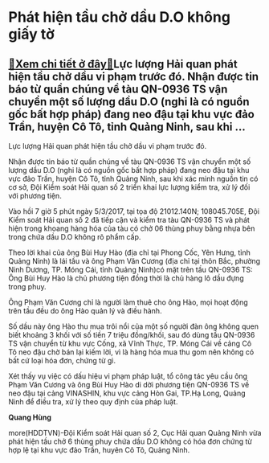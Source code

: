 Phát hiện tầu chở dầu D.O không giấy tờ
=======================================

[:gift:Xem chi tiết ở đây:gift:](https://hddtvn.com/phat-hien-tau-cho-dau-d-o-khong-giay-to/)Lực lượng Hải quan phát hiện tầu chở dầu vi phạm trước đó. Nhận được tin báo từ quần chúng về tàu QN-0936 TS vận chuyển một số lượng dầu D.O (nghi là có nguồn gốc bất hợp pháp) đang neo đậu tại khu vực đảo Trần, huyện Cô Tô, tỉnh Quảng Ninh, sau khi …
-----------------------------------------------------------------------------------------------------------------------------------------------------------------------------------------------------------------------------------------------------------







 






 Lực lượng Hải quan phát hiện tầu chở dầu vi phạm trước đó. 



Nhận được tin báo từ quần chúng về tàu QN-0936 TS vận chuyển một số lượng dầu D.O (nghi là có nguồn gốc bất hợp pháp) đang neo đậu tại khu vực đảo Trần, huyện Cô Tô, tỉnh Quảng Ninh, sau khi xác minh nguồn tin có cơ sở, Đội Kiểm soát Hải quan số 2 triển khai lực lượng kiểm tra, xử lý đối với phương tiện. 


 Vào hồi 7 giờ 5 phút ngày 5/3/2017, tại tọa độ 21012.140N; 108045.705E, Đội Kiểm soát Hải quan số 2 đã tiếp cận và kiểm tra tàu QN-0936 TS và phát hiện trong khoang hàng hóa của tàu có chở 06 thùng phuy bằng nhựa bên trong chứa dầu D.O không rõ phẩm cấp. 


 Theo lời khai của ông Bùi Huy Hào (địa chỉ tại Phong Cốc, Yên Hưng, tỉnh Quảng Ninh) là lái tầu và ông Phạm Văn Cương (địa chỉ tại thôn Bắc, phường Ninh Dương, TP. Móng Cái, tỉnh Quảng Ninh)có mặt trên tầu QN-0936 TS: Ông Bùi Huy Hào là chủ phương tiện đồng thời là chủ hàng lô dầu đựng trong phuy.


 Ông Phạm Văn Cương chỉ là người làm thuê cho ông Hào, mọi hoạt động trên tầu đều do ông Hào quản lý và điều hành. 


 Số dầu này ông Hào thu mua trôi nổi của một số người đàn ông không quen biết khoảng 3 khối với số tiền 7 triệu đồng/khối, sau đó dùng tầu QN-0936 TS vận chuyển từ khu vực Cống, xã Vĩnh Thực, TP. Móng Cái về cảng Cô Tô neo đậu chờ bán lại kiếm lời, vì là hàng hóa mua thu gom nên không có bất cứ loại hóa đơn, chứng từ gì. 


 Xét thấy vụ việc có dấu hiệu vi phạm pháp luật, tổ công tác yêu cầu ông Phạm Văn Cương và ông Bùi Huy Hào di dời phương tiện QN-0936 TS về neo đậu tại cảng VINASHIN, khu vực cảng Hòn Gai, TP.Hạ Long, Quảng Ninh để điều tra, xử lý theo quy định của pháp luật.






**Quang Hùng**



more(HDDTVN)-Đội Kiểm soát Hải quan số 2, Cục Hải quan Quảng Ninh vừa phát hiện tầu chở 6 thùng phuy chứa dầu D.O không có hóa đơn chứng từ hợp lệ tại khu vực đảo Trần, huyên Cô Tô, Quảng Ninh.


